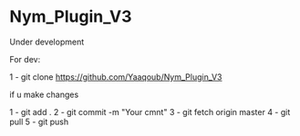 # Nym_Plugin_V3

Under development

For dev:

1 - git clone https://github.com/Yaaqoub/Nym_Plugin_V3

if u make changes

1 - git add .
2 - git commit -m "Your cmnt"
3 - git fetch origin master
4 - git pull
5 - git push

